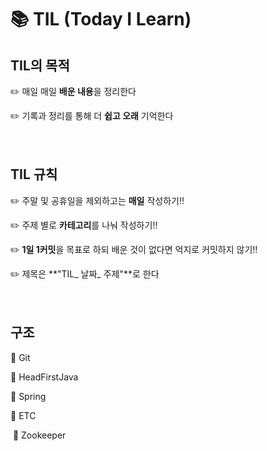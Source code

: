 # :books: TIL (Today I Learn)

## TIL의 목적​ 

:pencil2: 매일 매일 **배운 내용**을 정리한다

:pencil2: 기록과 정리를 통해 더 **쉽고 오래** 기억한다 <br><br><br>





##  TIL 규칙

:pencil2: 주말 및 공휴일을 제외하고는 **매일** 작성하기!! 

:pencil2: 주제 별로 **카테고리**를 나눠 작성하기!!

:pencil2: **1일 1커밋**을 목표로 하되 배운 것이 없다면 억지로 커밋하지 않기!!

:pencil2: 제목은 **"TIL_ 날짜_ 주제"**로 한다 <br><br><br>



## 구조

:file_folder: Git

:file_folder: HeadFirstJava

:file_folder: Spring

:file_folder: ETC

​​​	:file_folder: Zookeeper

